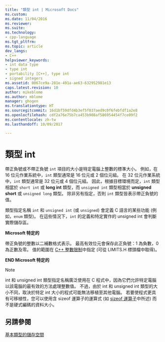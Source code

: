 ```yaml
---
title: "類型 int | Microsoft Docs"
ms.custom: 
ms.date: 11/04/2016
ms.reviewer: 
ms.suite: 
ms.technology:
- cpp-language
ms.tgt_pltfrm: 
ms.topic: article
dev_langs:
- C++
helpviewer_keywords:
- int data type
- type int
- portability [C++], type int
- signed integers
ms.assetid: 0067ce9a-281e-491a-ae63-632952981e13
caps.latest.revision: 10
author: mikeblome
ms.author: mblome
manager: ghogen
ms.translationtype: HT
ms.sourcegitcommit: 16d1bf59dfd4b3ef5f037aed9c0f6febfdf1a2e8
ms.openlocfilehash: cdf2a76e75b7ca453b908af586954454f7ce09f2
ms.contentlocale: zh-tw
ms.lasthandoff: 10/09/2017

---
```

# <a name="type-int"></a>類型 int
帶正負號或不帶正負號 `int` 項目的大小是特定電腦上整數的標準大小。 例如，在 16 位元作業系統中，`int` 類型通常是 16 位元或 2 個位元組。 在 32 位元作業系統中，`int` 類型通常是 32 位元或 4 個位元組。 因此，根據目標環境而定，`int` 類型相當於 `short int` 或 **long int** 類型，而 `unsigned int` 類型相當於 **unsigned short** 或 `unsigned long` 類型。 除非另有指定，否則 `int` 類型皆表示帶正負號的值。  
  
 類型指定名稱 `int` 和 `unsigned int` (或 `unsigned`) 會定義 C 語言的某些功能 (例如，`enum` 類型)。 在這些情況下，`int` 的定義和特定實作的 unsigned int 會判斷實際儲存區。  
  
 **Microsoft 特定的**  
  
 帶正負號的整數以二補數格式表示。 最高有效位元會保存此正負號：1 為負數，0 為正數及零。 值的範圍在 [C++ 整數限制](../c-language/cpp-integer-limits.md)中指定 (可從 LIMITS.H 標頭檔中取得)。  
  
 **END Microsoft 特定的**  
  
> [!NOTE]
>  int 和 unsigned int 類型指定名稱廣泛使用在 C 程式中，因為它們允許特定電腦以該電腦的最有效的方法處理整數值。 不過，由於 int 和 unsigned int 類型的大小不同，取決於特定 int 大小的程式可能無法移植至其他電腦。 若要使程式更具有可移植性，您可以使用含 sizeof 運算子的運算式 (如 [sizeof 運算子](../c-language/sizeof-operator-c.md)中所述) 而不是硬式編碼的資料大小。  
  
## <a name="see-also"></a>另請參閱  
 [基本類型的儲存空間](../c-language/storage-of-basic-types.md)
